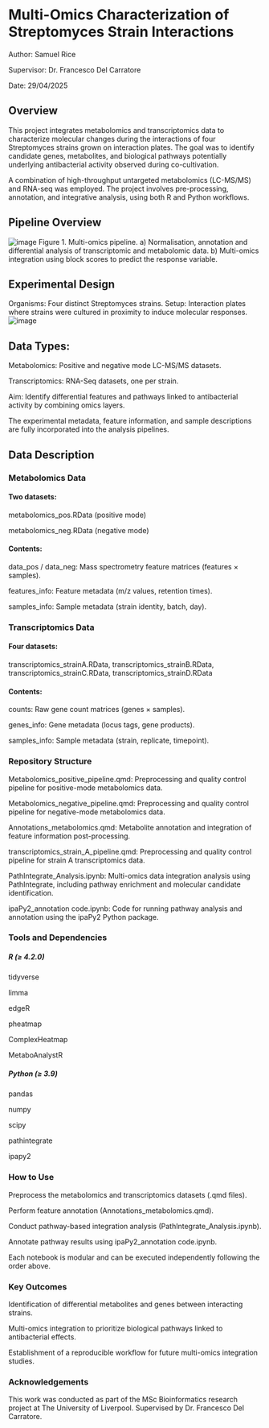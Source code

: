 # Multi-Omics Characterization of Streptomyces Strain Interactions
Author: Samuel Rice

Supervisor: Dr. Francesco Del Carratore

Date: 29/04/2025

##  Overview

This project integrates metabolomics and transcriptomics data to characterize molecular changes during the interactions of four Streptomyces strains grown on interaction plates. The goal was to identify candidate genes, metabolites, and biological pathways potentially underlying antibacterial activity observed during co-cultivation.

A combination of high-throughput untargeted metabolomics (LC-MS/MS) and RNA-seq was employed. The project involves pre-processing, annotation, and integrative analysis, using both R and Python workflows.



## Pipeline Overview

![image](https://github.com/user-attachments/assets/dcf7a011-62e4-4aef-8f5b-cbb9ab4b4dbb)
Figure 1. Multi-omics pipeline. a) Normalisation, annotation and differential analysis of transcriptomic and metabolomic data. b) Multi-omics integration using block scores to predict the response variable.



## Experimental Design
Organisms: Four distinct Streptomyces strains.
Setup: Interaction plates where strains were cultured in proximity to induce molecular responses.
![image](https://github.com/user-attachments/assets/9e8d564f-b78f-440d-a13d-f4d3581d9fa2)



## Data Types:

Metabolomics: Positive and negative mode LC-MS/MS datasets.

Transcriptomics: RNA-Seq datasets, one per strain.

Aim: Identify differential features and pathways linked to antibacterial activity by combining omics layers.

The experimental metadata, feature information, and sample descriptions are fully incorporated into the analysis pipelines.

## Data Description

### Metabolomics Data
#### Two datasets:

metabolomics_pos.RData (positive mode)

metabolomics_neg.RData (negative mode)

#### Contents:

data_pos / data_neg: Mass spectrometry feature matrices (features × samples).

features_info: Feature metadata (m/z values, retention times).

samples_info: Sample metadata (strain identity, batch, day).

### Transcriptomics Data
#### Four datasets:

transcriptomics_strainA.RData, transcriptomics_strainB.RData, transcriptomics_strainC.RData, transcriptomics_strainD.RData

#### Contents:

counts: Raw gene count matrices (genes × samples).

genes_info: Gene metadata (locus tags, gene products).

samples_info: Sample metadata (strain, replicate, timepoint).

### Repository Structure
Metabolomics_positive_pipeline.qmd: Preprocessing and quality control pipeline for positive-mode metabolomics data.

Metabolomics_negative_pipeline.qmd: Preprocessing and quality control pipeline for negative-mode metabolomics data.

Annotations_metabolomics.qmd: Metabolite annotation and integration of feature information post-processing.

transcriptomics_strain_A_pipeline.qmd: Preprocessing and quality control pipeline for strain A transcriptomics data.

PathIntegrate_Analysis.ipynb: Multi-omics data integration analysis using PathIntegrate, including pathway enrichment and molecular candidate identification.

ipaPy2_annotation code.ipynb: Code for running pathway analysis and annotation using the ipaPy2 Python package.

### Tools and Dependencies
##### R (≥ 4.2.0)
tidyverse

limma

edgeR

pheatmap

ComplexHeatmap

MetaboAnalystR

##### Python (≥ 3.9)
pandas

numpy

scipy

pathintegrate

ipapy2

### How to Use
Preprocess the metabolomics and transcriptomics datasets (.qmd files).

Perform feature annotation (Annotations_metabolomics.qmd).

Conduct pathway-based integration analysis (PathIntegrate_Analysis.ipynb).

Annotate pathway results using ipaPy2_annotation code.ipynb.

Each notebook is modular and can be executed independently following the order above.

### Key Outcomes
Identification of differential metabolites and genes between interacting strains.

Multi-omics integration to prioritize biological pathways linked to antibacterial effects.

Establishment of a reproducible workflow for future multi-omics integration studies.

### Acknowledgements
This work was conducted as part of the MSc Bioinformatics research project at The University of Liverpool.
Supervised by Dr. Francesco Del Carratore.
